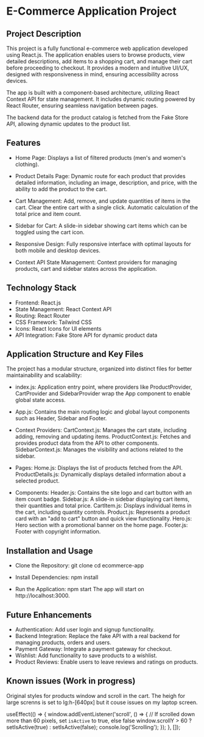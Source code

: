 # E-Commerce Application Project

## Project Description

This project is a fully functional e-commerce web application developed using React.js. The application enables users to browse products, view detailed descriptions, add items to a shopping cart, and manage their cart before proceeding to checkout. It provides a modern and intuitive UI/UX, designed with responsiveness in mind, ensuring accessibility across devices.

The app is built with a component-based architecture, utilizing React Context API for state management. It includes dynamic routing powered by React Router, ensuring seamless navigation between pages.

The backend data for the product catalog is fetched from the Fake Store API, allowing dynamic updates to the product list.

## Features

- Home Page:
  Displays a list of filtered products (men's and women's clothing).

- Product Details Page:
  Dynamic route for each product that provides detailed information, including an image, description, and price, with the ability to add the product to the cart.

- Cart Management:
  Add, remove, and update quantities of items in the cart.
  Clear the entire cart with a single click.
  Automatic calculation of the total price and item count.

- Sidebar for Cart:
  A slide-in sidebar showing cart items which can be toggled using the cart icon.

- Responsive Design:
  Fully responsive interface with optimal layouts for both mobile and desktop devices.

- Context API State Management:
  Context providers for managing products, cart and sidebar states across the application.

## Technology Stack

- Frontend: React.js
- State Management: React Context API
- Routing: React Router
- CSS Framework: Tailwind CSS
- Icons: React Icons for UI elements
- API Integration: Fake Store API for dynamic product data

## Application Structure and Key Files

The project has a modular structure, organized into distinct files for better maintainability and scalability:

- index.js:
  Application entry point, where providers like ProductProvider, CartProvider and SidebarProvider wrap the App component to enable global state access.

- App.js:
  Contains the main routing logic and global layout components such as Header, Sidebar and Footer.

- Context Providers:
  CartContext.js: Manages the cart state, including adding, removing and updating items.
  ProductContext.js: Fetches and provides product data from the API to other components.
  SidebarContext.js: Manages the visibility and actions related to the sidebar.

- Pages:
  Home.js: Displays the list of products fetched from the API.
  ProductDetails.js: Dynamically displays detailed information about a selected product.

- Components:
  Header.js: Contains the site logo and cart button with an item count badge.
  Sidebar.js: A slide-in sidebar displaying cart items, their quantities and total price.
  CartItem.js: Displays individual items in the cart, including quantity controls.
  Product.js: Represents a product card with an "add to cart" button and quick view functionality.
  Hero.js: Hero section with a promotional banner on the home page.
  Footer.js: Footer with copyright information.

## Installation and Usage

- Clone the Repository:
  git clone <repository-url>
  cd ecommerce-app

- Install Dependencies:
  npm install

- Run the Application:
  npm start
  The app will start on http://localhost:3000.

## Future Enhancements

- Authentication:
  Add user login and signup functionality.
- Backend Integration:
  Replace the fake API with a real backend for managing products, orders and users.
- Payment Gateway:
  Integrate a payment gateway for checkout.
- Wishlist:
  Add functionality to save products to a wishlist.
- Product Reviews:
  Enable users to leave reviews and ratings on products.

## Known issues (Work in progress)

Original styles for products window and scroll in the cart. The heigh for large screnns is set to lg:h-[640px] but it couse issues on my laptop screen.

useEffect(() => {
window.addEventListener('scroll', () => {
// If scrolled down more than 60 pixels, set `isActive` to true, else false
window.scrollY > 60 ? setIsActive(true) : setIsActive(false);
console.log('Scrolling');
});
}, []);
